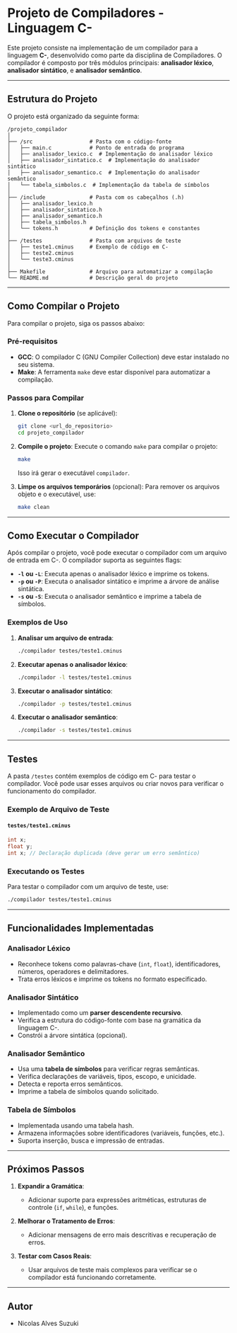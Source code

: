 # Projeto de Compiladores - Linguagem C-

Este projeto consiste na implementação de um compilador para a linguagem **C-**, desenvolvido como parte da disciplina de Compiladores. O compilador é composto por três módulos principais: **analisador léxico**, **analisador sintático**, e **analisador semântico**.

---

## Estrutura do Projeto

O projeto está organizado da seguinte forma:

```
/projeto_compilador
│
├── /src                  # Pasta com o código-fonte
│   ├── main.c            # Ponto de entrada do programa
│   ├── analisador_lexico.c  # Implementação do analisador léxico
│   ├── analisador_sintatico.c  # Implementação do analisador sintático
│   ├── analisador_semantico.c  # Implementação do analisador semântico
│   └── tabela_simbolos.c  # Implementação da tabela de símbolos
│
├── /include              # Pasta com os cabeçalhos (.h)
│   ├── analisador_lexico.h
│   ├── analisador_sintatico.h
│   ├── analisador_semantico.h
│   ├── tabela_simbolos.h
│   └── tokens.h          # Definição dos tokens e constantes
│
├── /testes               # Pasta com arquivos de teste
│   ├── teste1.cminus     # Exemplo de código em C-
│   ├── teste2.cminus
│   └── teste3.cminus
│
├── Makefile              # Arquivo para automatizar a compilação
└── README.md             # Descrição geral do projeto
```

---

## Como Compilar o Projeto

Para compilar o projeto, siga os passos abaixo:

### **Pré-requisitos**
- **GCC**: O compilador C (GNU Compiler Collection) deve estar instalado no seu sistema.
- **Make**: A ferramenta `make` deve estar disponível para automatizar a compilação.

### **Passos para Compilar**

1. **Clone o repositório** (se aplicável):
   ```bash
   git clone <url_do_repositorio>
   cd projeto_compilador
   ```

2. **Compile o projeto**:
   Execute o comando `make` para compilar o projeto:
   ```bash
   make
   ```

   Isso irá gerar o executável `compilador`.

3. **Limpe os arquivos temporários** (opcional):
   Para remover os arquivos objeto e o executável, use:
   ```bash
   make clean
   ```

---

## Como Executar o Compilador

Após compilar o projeto, você pode executar o compilador com um arquivo de entrada em C-. O compilador suporta as seguintes flags:

- **`-l` ou `-L`**: Executa apenas o analisador léxico e imprime os tokens.
- **`-p` ou `-P`**: Executa o analisador sintático e imprime a árvore de análise sintática.
- **`-s` ou `-S`**: Executa o analisador semântico e imprime a tabela de símbolos.

### **Exemplos de Uso**

1. **Analisar um arquivo de entrada**:
   ```bash
   ./compilador testes/teste1.cminus
   ```

2. **Executar apenas o analisador léxico**:
   ```bash
   ./compilador -l testes/teste1.cminus
   ```

3. **Executar o analisador sintático**:
   ```bash
   ./compilador -p testes/teste1.cminus
   ```

4. **Executar o analisador semântico**:
   ```bash
   ./compilador -s testes/teste1.cminus
   ```

---

## Testes

A pasta `/testes` contém exemplos de código em C- para testar o compilador. Você pode usar esses arquivos ou criar novos para verificar o funcionamento do compilador.

### **Exemplo de Arquivo de Teste**

#### **`testes/teste1.cminus`**
```c
int x;
float y;
int x; // Declaração duplicada (deve gerar um erro semântico)
```

### **Executando os Testes**

Para testar o compilador com um arquivo de teste, use:
```bash
./compilador testes/teste1.cminus
```

---

## Funcionalidades Implementadas

### **Analisador Léxico**
- Reconhece tokens como palavras-chave (`int`, `float`), identificadores, números, operadores e delimitadores.
- Trata erros léxicos e imprime os tokens no formato especificado.

### **Analisador Sintático**
- Implementado como um **parser descendente recursivo**.
- Verifica a estrutura do código-fonte com base na gramática da linguagem C-.
- Constrói a árvore sintática (opcional).

### **Analisador Semântico**
- Usa uma **tabela de símbolos** para verificar regras semânticas.
- Verifica declarações de variáveis, tipos, escopo, e unicidade.
- Detecta e reporta erros semânticos.
- Imprime a tabela de símbolos quando solicitado.

### **Tabela de Símbolos**
- Implementada usando uma tabela hash.
- Armazena informações sobre identificadores (variáveis, funções, etc.).
- Suporta inserção, busca e impressão de entradas.

---

## Próximos Passos

1. **Expandir a Gramática**:
   - Adicionar suporte para expressões aritméticas, estruturas de controle (`if`, `while`), e funções.

2. **Melhorar o Tratamento de Erros**:
   - Adicionar mensagens de erro mais descritivas e recuperação de erros.

3. **Testar com Casos Reais**:
   - Usar arquivos de teste mais complexos para verificar se o compilador está funcionando corretamente.

---

## Autor

- Nicolas Alves Suzuki
